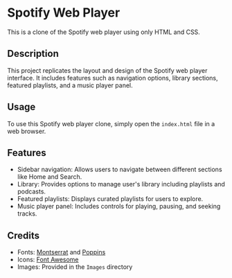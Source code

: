 # Spotify Web Player

This is a clone of the Spotify web player using only HTML and CSS.

## Description

This project replicates the layout and design of the Spotify web player interface. It includes features such as navigation options, library sections, featured playlists, and a music player panel.

## Usage

To use this Spotify web player clone, simply open the `index.html` file in a web browser.

## Features

- Sidebar navigation: Allows users to navigate between different sections like Home and Search.
- Library: Provides options to manage user's library including playlists and podcasts.
- Featured playlists: Displays curated playlists for users to explore.
- Music player panel: Includes controls for playing, pausing, and seeking tracks.


## Credits

- Fonts: [Montserrat](https://fonts.googleeapis.com/css2?family=Montserrat:wght@400;500;600;700) and [Poppins](https://fonts.googleeapis.com/css2?family=Poppins&display=swap)
- Icons: [Font Awesome](https://fontawesome.com/)
- Images: Provided in the `Images` directory